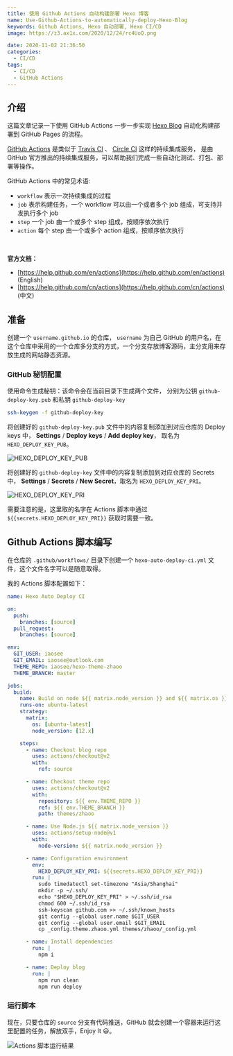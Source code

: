 ```yaml
---
title: 使用 Github Actions 自动构建部署 Hexo 博客
name: Use-Github-Actions-to-automatically-deploy-Hexo-Blog
keywords: Github Actions, Hexo 自动部署, Hexo CI/CD
image: https://z3.ax1x.com/2020/12/24/rc4UoQ.png

date: 2020-11-02 21:36:50
categories:
  - CI/CD
tags: 
  - CI/CD
  - GitHub Actions
---
```


## 介绍

这篇文章记录一下使用 GitHub Actions 一步一步实现 [Hexo Blog](https://hexo.io/) 自动化构建部署到 GitHub Pages 的流程。


[GitHub Actions](https://docs.github.com/cn/free-pro-team@latest/actions) 是类似于 [Travis CI](https://travis-ci.org/) 、 [Circle CI](https://circleci.com/) 这样的持续集成服务， 是由 GitHub 官方推出的持续集成服务，可以帮助我们完成一些自动化测试、打包、部署等操作。


GitHub Actions 中的常见术语:

- `workflow` 表示一次持续集成的过程
- `job` 表示构建任务，一个 workflow 可以由一个或者多个 job 组成，可支持并发执行多个 job
- `step` 一个 job 由一个或多个 step 组成，按顺序依次执行
- `action` 每个 step 由一个或多个 action 组成，按顺序依次执行

<br />

**官方文档：**

- [https://help.github.com/en/actions](https://help.github.com/en/actions) (English)
- [https://help.github.com/cn/actions](https://help.github.com/cn/actions) (中文)


## 准备

创建一个 `username.github.io` 的仓库， `username` 为自己 GitHub 的用户名，在这个仓库中采用的一个仓库多分支的方式，一个分支存放博客源码，主分支用来存放生成的网站静态资源。

### GitHub 秘钥配置

使用命令生成秘钥：该命令会在当前目录下生成两个文件， 分别为公钥 `github-deploy-key.pub` 和私钥 `github-deploy-key`

``` bash
ssh-keygen -f github-deploy-key
```

将创建好的 `github-deploy-key.pub` 文件中的内容复制添加到对应仓库的 Deploy keys 中， **Settings** / **Deploy keys** / **Add deploy key**， 取名为 `HEXO_DEPLOY_KEY_PUB`。

![HEXO_DEPLOY_KEY_PUB](https://z3.ax1x.com/2020/12/24/rc4kxx.png)

将创建好的 `github-deploy-key` 文件中的内容复制添加到对应仓库的 Secrets 中， **Settings** / **Secrets** / **New Secret**，取名为 `HEXO_DEPLOY_KEY_PRI`。

![HEXO_DEPLOY_KEY_PRI](https://z3.ax1x.com/2020/12/24/rc4Mid.png)


需要注意的是，这里取的名字在 Actions 脚本中通过 `${{secrets.HEXO_DEPLOY_KEY_PRI}}` 获取时需要一致。


## Github Actions 脚本编写 

在仓库的 `.github/workflows/` 目录下创建一个 `hexo-auto-deploy-ci.yml` 文件，这个文件名字可以是随意取得。

我的 Actions 脚本配置如下：

``` yml
name: Hexo Auto Deploy CI

on:
  push:
    branches: [source]
  pull_request:
    branches: [source]

env:
  GIT_USER: iaosee
  GIT_EMAIL: iaosee@outlook.com
  THEME_REPO: iaosee/hexo-theme-zhaoo
  THEME_BRANCH: master

jobs:
  build:
    name: Build on node ${{ matrix.node_version }} and ${{ matrix.os }}
    runs-on: ubuntu-latest
    strategy:
      matrix:
        os: [ubuntu-latest]
        node_version: [12.x]

    steps:
      - name: Checkout blog repo
        uses: actions/checkout@v2
        with:
          ref: source

      - name: Checkout theme repo
        uses: actions/checkout@v2
        with:
          repository: ${{ env.THEME_REPO }}
          ref: ${{ env.THEME_BRANCH }}
          path: themes/zhaoo

      - name: Use Node.js ${{ matrix.node_version }}
        uses: actions/setup-node@v1
        with:
          node-version: ${{ matrix.node_version }}

      - name: Configuration environment
        env:
          HEXO_DEPLOY_KEY_PRI: ${{secrets.HEXO_DEPLOY_KEY_PRI}}
        run: |
          sudo timedatectl set-timezone "Asia/Shanghai"
          mkdir -p ~/.ssh/
          echo "$HEXO_DEPLOY_KEY_PRI" > ~/.ssh/id_rsa
          chmod 600 ~/.ssh/id_rsa
          ssh-keyscan github.com >> ~/.ssh/known_hosts
          git config --global user.name $GIT_USER
          git config --global user.email $GIT_EMAIL
          cp _config.theme.zhaoo.yml themes/zhaoo/_config.yml

      - name: Install dependencies
        run: |
          npm i

      - name: Deploy blog
        run: |
          npm run clean
          npm run deploy
```


### 运行脚本


现在，只要仓库的 `source` 分支有代码推送，GitHub 就会创建一个容器来运行这里配置的任务，解放双手，Enjoy It 😃。

![Actions 脚本运行结果](https://z3.ax1x.com/2020/12/24/rc4UoQ.png)

